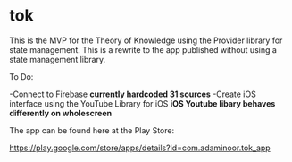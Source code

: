 # tok

This is the MVP for the Theory of Knowledge using the Provider library for state management.  This is a rewrite to the app published without using a state management library.

To Do:

-Connect to Firebase **currently hardcoded 31 sources**
-Create iOS interface using the YouTube Library for iOS **iOS Youtube libary behaves differently on wholescreen**

The app can be found here at the Play Store:

https://play.google.com/store/apps/details?id=com.adaminoor.tok_app

